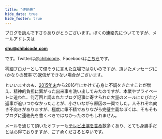 ```yaml
---
title: "連絡先"
hide_date: true
hide_footer: true
---
```


ブログを読んで下さりありがとうございます。ぼくの連絡先についてですが、メールアドレスは

**[shu@chibicode.com](mailto:shu@chibicode.com)**

です。Twitterは[@chibicode](http://twitter.com/chibicode)、Facebookは[こちら](http://facebook.com/shu)です。

零細ブロガーとして偉そうに言えた立場ではないのですが、頂いたメッセージに(かなりの確率で)返信ができない場合がございます。

といいますのも、[2015年末](/tanpopo-anne-nintendo)から2016年にかけて心身に不調をきたすことが増え、精神的負担に繋がった出来事を洗い出してみたのですが、本業やプライベートに追われ、何万回と読まれたブログ記事に寄せられた大量のメールにたびたび返事が追いつかなかったことが、小さいながら原因の一翼でした。人それぞれ向き不向きがありますが、極度に筆不精でありながら完璧主義なぼくは、そもそもブログに連絡先を書くべきではなかったのかもしれません。

メールを通じて頂いたオファーも[テレビ出演を含め](http://chibicode.com/nhk-dilemma)数多くあり、とても身勝手だとは心得ておりますが、ご了承くださると幸いです。
